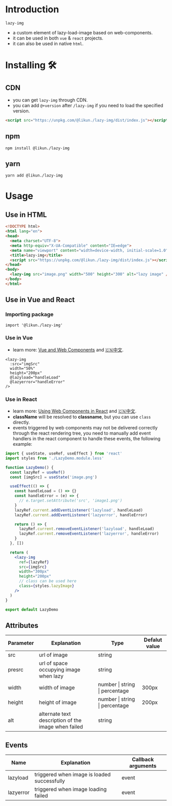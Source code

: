 # Introduction
`lazy-img`

- a custom element of lazy-load-image based on web-components.
- it can be used in both `vue` & `react` projects.
- it can also be used in native `html`.
# Installing 🛠
## CDN

- you can get `lazy-img` through CDN.
- you can add `@+version` after `/lazy-img` if you need to load the specified version.
```html
<script src="https://unpkg.com/@likun./lazy-img/dist/index.js"></script>
```
## npm
```
npm install @likun./lazy-img
```
## yarn
```
yarn add @likun./lazy-img
```
# Usage
## Use in HTML
```html
<!DOCTYPE html>
<html lang="en">
<head>
  <meta charset="UTF-8">
  <meta http-equiv="X-UA-Compatible" content="IE=edge">
  <meta name="viewport" content="width=device-width, initial-scale=1.0">
  <title>lazy-img</title>
  <script src="https://unpkg.com/@likun./lazy-img/dist/index.js"></script>
</head>
<body>
  <lazy-img src="image.png" width="500" height="300" alt="lazy image" />
</body>
</html>
```
## Use in Vue and React
### Importing package
```
import '@likun./lazy-img'
```
### Use in Vue

- learn more: [Vue and Web Components](https://vuejs.org/guide/extras/web-components.html) and [🇨🇳中文](https://v3.cn.vuejs.org/guide/web-components.html).
```vue
<lazy-img
  :src="imgSrc"
  width="50%"
  height="200px"
  @lazyload="handleLoad"
  @lazyerror="handleError"
/>
```
### Use in React

- learn more: [Using Web Components in React](https://reactjs.org/docs/web-components.html) and [🇨🇳中文](https://zh-hans.reactjs.org/docs/web-components.html).
- **className** will be resolved to **classname**, but you can use `class` directly.
- events triggered by web components may not be delivered correctly through the react rendering tree, you need to manually add event handlers in the react component to handle these events, the following example:
```jsx
import { useState, useRef, useEffect } from 'react'
import styles from './LazyDemo.module.less'

function LazyDemo() {
  const lazyRef = useRef()
  const [imgSrc] = useState('image.png')

  useEffect(() => {
    const handleLoad = () => {}
    const handleError = (e) => {
      // e.target.setAttribute('src', 'image1.png')
    }
    lazyRef.current.addEventListener('lazyload', handleLoad)
    lazyRef.current.addEventListener('lazyerror', handleError)

    return () => {
      lazyRef.current.removeEventListener('lazyload', handleLoad)
      lazyRef.current.removeEventListener('lazyerror', handleError)
    }
  }, [])

  return (
    <lazy-img
      ref={lazyRef}
      src={imgSrc}
      width="300px"
      height="200px"
      // class can be used here
      class={styles.lazyImage}
    />
  )
}

export default LazyDemo
```
## Attributes
| **Parameter** | **Explanation** | **Type** | **Defalut value** |
| --- | --- | --- | --- |
| src | url of image | string |  |
| presrc | url of space occupying image when lazy | string |  |
| width | width of image | number &#124; string &#124; percentage | 300px |
| height | height of image | number &#124; string &#124; percentage | 200px |
| alt | alternate text description of the image when failed | string |  |

## Events
| **Name** | **Explanation** | **Callback arguments** |
| --- | --- | --- |
| lazyload | triggered when image is loaded successfully | event |
| lazyerror | triggered when image loading failed | event |
